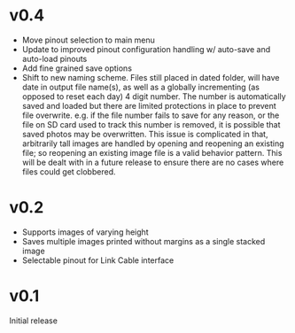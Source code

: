 # v0.4
- Move pinout selection to main menu
- Update to improved pinout configuration handling w/ auto-save and auto-load pinouts
- Add fine grained save options
- Shift to new naming scheme. Files still placed in dated folder, will have date in output file name(s), as well as a globally incrementing (as opposed to reset each day) 4 digit number. The number is automatically saved and loaded but there are limited protections in place to prevent file overwrite. e.g. if the file number fails to save for any reason, or the file on SD card used to track this number is removed, it is possible that saved photos may be overwritten. This issue is complicated in that, arbitrarily tall images are handled by opening and reopening an existing file; so reopening an existing image file is a valid behavior pattern. This will be dealt with in a future release to ensure there are no cases where files could get clobbered.

# v0.2
- Supports images of varying height
- Saves multiple images printed without margins as a single stacked image
- Selectable pinout for Link Cable interface

# v0.1
Initial release
